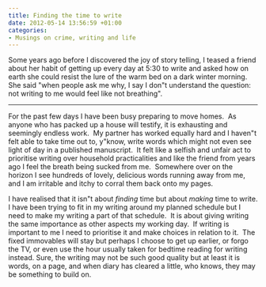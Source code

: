 ```yaml
---
title: Finding the time to write
date: 2012-05-14 13:56:59 +01:00
categories:
- Musings on crime, writing and life
---
```


Some years ago before I discovered the joy of story telling, I teased a friend about her habit of getting up every day at 5:30 to write and asked how on earth she could resist the lure of the warm bed on a dark winter morning.  She said "when people ask me why, I say I don"t understand the question: not writing to me would feel like not breathing".

---

For the past few days I have been busy preparing to move homes.  As anyone who has packed up a house will testify, it is exhausting and seemingly endless work.  My partner has worked equally hard and I haven"t felt able to take time out to, y"know, write words which might not even see light of day in a published manuscript.  It felt like a selfish and unfair act to prioritise writing over household practicalities and like the friend from years ago I feel the breath being sucked from me.  Somewhere over on the horizon I see hundreds of lovely, delicious words running away from me, and I am irritable and itchy to corral them back onto my pages.

I have realised that it isn"t about _finding_ time but about _making_ time to write. I have been trying to fit in my writing around my planned schedule but I need to make my writing a part of that schedule.  It is about giving writing the same importance as other aspects my working day.  If writing is important to me I need to prioritise it and make choices in relation to it.  The fixed immovables will stay but perhaps I choose to get up earlier, or forgo the TV, or even use the hour usually taken for bedtime reading for writing instead. Sure, the writing may not be such good quality but at least it is words, on a page, and when diary has cleared a little, who knows, they may be something to build on.
